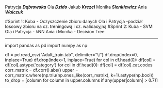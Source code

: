 Patrycja ***Dąbrowska***
Ola ***Dzido***
Jakub ***Krezel***
Monika ***Sienkiewicz***
Ania ***Walczuk***

#Sprint 1:
Kuba - Oczyszczenie zbioru danych
Ola i Patrycja -podział losoowy zbioru na cz. treningową i cz. walidacyjną
#Sprint 2:
Kuba - SVM
Ola i Patrycja - kNN
Ania i Monika - Decision Tree

----------------------------------------
import pandas as pd
import numpy as np

df = pd.read_csv("Adult_train.tab", delimiter="\t")
df.drop(index=0, inplace=True)
df.drop(index=1, inplace=True)
for col in df.head(0):
    df[col] = df[col].astype('category')
for col in df.head(0):
    df[col] = df[col].cat.codes
corr_matrix = df.corr().abs()
upper = corr_matrix.where(np.triu(np.ones_like(corr_matrix), k=1).astype(np.bool))
to_drop = [column for column in upper.columns if any(upper[column] > 0.7)]